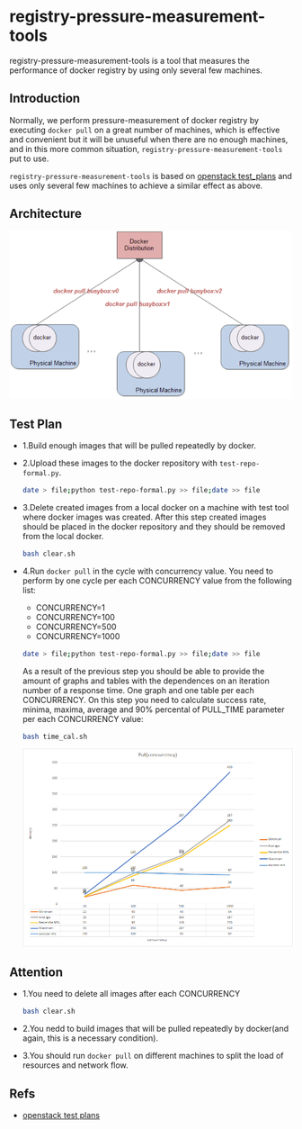 registry-pressure-measurement-tools
====================

registry-pressure-measurement-tools is a tool that measures the performance of docker registry by using only several few machines.

## Introduction

Normally, we perform pressure-measurement of docker registry by executing `docker pull` on a great number of machines, which is effective and convenient but it will be unuseful when there are no enough machines, and in this more common situation, `registry-pressure-measurement-tools` put to use.

`registry-pressure-measurement-tools` is based on [openstack test_plans](https://docs.openstack.org/developer/performance-docs/test_results/container_repositories/registry2/index.html) and uses only several few machines to achieve a similar effect as above.

## Architecture

![](images/pt-Few-Machines.png)

## Test Plan

* 1.Build enough images that will be pulled repeatedly by docker.

* 2.Upload these images to the docker repository with `test-repo-formal.py`.

  ```bash
  date > file;python test-repo-formal.py >> file;date >> file
  ```

* 3.Delete created images from a local docker on a machine with test tool where docker images was created. After this step created images should be placed in the docker repository and they should be removed from the local docker.

  ```bash
  bash clear.sh
  ```

* 4.Run `docker pull` in the cycle with concurrency value. You need to perform by one cycle per each CONCURRENCY value from the following list:

  * CONCURRENCY=1
  * CONCURRENCY=100
  * CONCURRENCY=500
  * CONCURRENCY=1000

  ```bash
  date > file;python test-repo-formal.py >> file;date >> file
  ```

  As a result of the previous step you should be able to provide the amount of graphs and tables with the dependences on an iteration number of a response time. One graph and one table per each CONCURRENCY. On this step you need to calculate success rate, minima, maxima, average and 90% percental of PULL_TIME parameter per each CONCURRENCY value:

  ```bash
  bash time_cal.sh
  
  ```

  ![](images/pull_time.png)

## Attention

* 1.You need to delete all images after each CONCURRENCY

  ```bash
  bash clear.sh
  ```

* 2.You nedd to build images that will be pulled repeatedly by docker(and again, this is a necessary condition).

* 3.You should run `docker pull` on different machines to split the load of resources and network flow.

## Refs

* [openstack test plans](https://docs.openstack.org/developer/performance-docs/test_results/container_repositories/registry2/index.html)
